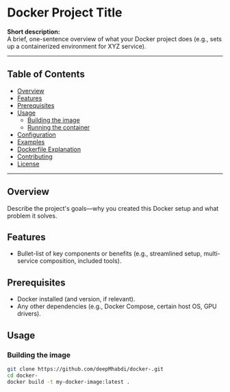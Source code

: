 # Docker Project Title

**Short description:**  
A brief, one-sentence overview of what your Docker project does (e.g., sets up a containerized environment for XYZ service).

---

## Table of Contents

- [Overview](#overview)  
- [Features](#features)  
- [Prerequisites](#prerequisites)  
- [Usage](#usage)  
  - [Building the image](#building-the-image)  
  - [Running the container](#running-the-container)  
- [Configuration](#configuration)  
- [Examples](#examples)  
- [Dockerfile Explanation](#dockerfile-explanation)  
- [Contributing](#contributing)  
- [License](#license)  

---

## Overview

Describe the project's goals—why you created this Docker setup and what problem it solves.

## Features

- Bullet-list of key components or benefits (e.g., streamlined setup, multi-service composition, included tools).

## Prerequisites

- Docker installed (and version, if relevant).
- Any other dependencies (e.g., Docker Compose, certain host OS, GPU drivers).

## Usage

### Building the image

```bash
git clone https://github.com/deepMhabdi/docker-.git
cd docker-
docker build -t my-docker-image:latest .
